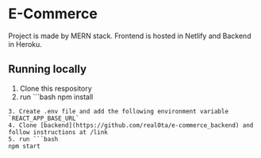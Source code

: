 # E-Commerce
Project is made by MERN stack. Frontend is hosted in Netlify and Backend in Heroku.


## Running locally
1. Clone this respository
2. run ```bash
npm install
```
3. Create .env file and add the following environment variable
`REACT_APP_BASE_URL`
4. Clone [backend](https://github.com/real0ta/e-commerce_backend) and follow instructions at /link
5. run ```bash
npm start
```

